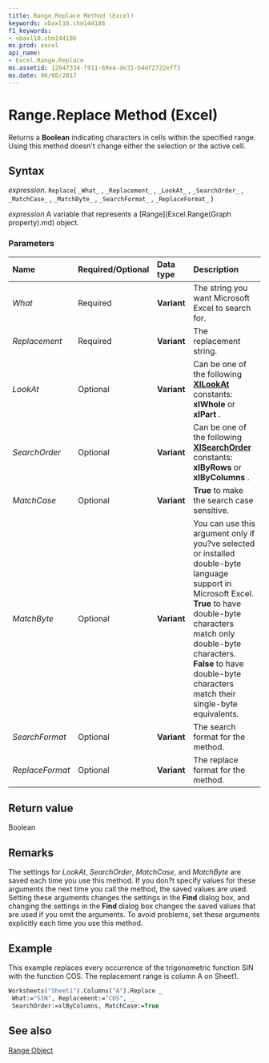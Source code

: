 ```yaml
---
title: Range.Replace Method (Excel)
keywords: vbaxl10.chm144186
f1_keywords:
- vbaxl10.chm144186
ms.prod: excel
api_name:
- Excel.Range.Replace
ms.assetid: 12647334-f911-69e4-de31-b4df2722eff3
ms.date: 06/08/2017
---
```



# Range.Replace Method (Excel)

Returns a  **Boolean** indicating characters in cells within the specified range. Using this method doesn't change either the selection or the active cell.


## Syntax

 _expression_. `Replace`( `_What_` , `_Replacement_` , `_LookAt_` , `_SearchOrder_` , `_MatchCase_` , `_MatchByte_` , `_SearchFormat_` , `_ReplaceFormat_` )

 _expression_ A variable that represents a [Range](Excel.Range(Graph property).md) object.


### Parameters



|Name|Required/Optional|Data type|Description|
|:-----|:-----|:-----|:-----|
| _What_|Required| **Variant**|The string you want Microsoft Excel to search for.|
| _Replacement_|Required| **Variant**|The replacement string.|
| _LookAt_|Optional| **Variant**|Can be one of the following  **[XlLookAt](Excel.XlLookAt.md)** constants: **xlWhole** or **xlPart** .|
| _SearchOrder_|Optional| **Variant**|Can be one of the following  **[XlSearchOrder](Excel.XlSearchOrder.md)** constants: **xlByRows** or **xlByColumns** .|
| _MatchCase_|Optional| **Variant**| **True** to make the search case sensitive.|
| _MatchByte_|Optional| **Variant**|You can use this argument only if you?ve selected or installed double-byte language support in Microsoft Excel.  **True** to have double-byte characters match only double-byte characters. **False** to have double-byte characters match their single-byte equivalents.|
| _SearchFormat_|Optional| **Variant**|The search format for the method.|
| _ReplaceFormat_|Optional| **Variant**|The replace format for the method.|

## Return value

Boolean


## Remarks

The settings for  _LookAt_,  _SearchOrder_,  _MatchCase_, and  _MatchByte_ are saved each time you use this method. If you don?t specify values for these arguments the next time you call the method, the saved values are used. Setting these arguments changes the settings in the **Find** dialog box, and changing the settings in the **Find** dialog box changes the saved values that are used if you omit the arguments. To avoid problems, set these arguments explicitly each time you use this method.


## Example

This example replaces every occurrence of the trigonometric function SIN with the function COS. The replacement range is column A on Sheet1.


```vb
Worksheets("Sheet1").Columns("A").Replace _ 
 What:="SIN", Replacement:="COS", _ 
 SearchOrder:=xlByColumns, MatchCase:=True
```


## See also


[Range Object](Excel.Range(object).md)

